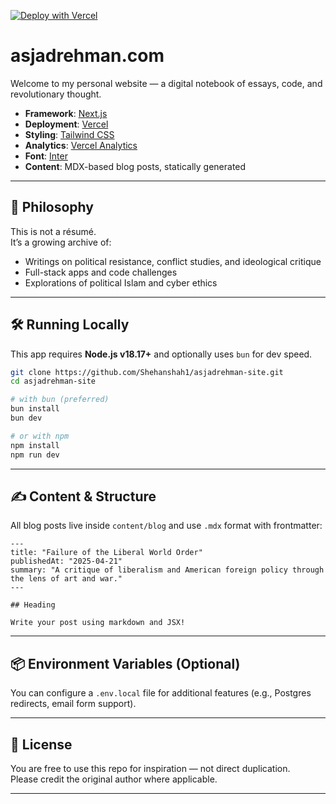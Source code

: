 
[![Deploy with Vercel](https://vercel.com/button)](https://vercel.com/new/clone?repository-url=https%3A%2F%2Fgithub.com%2FShehanshah1%2Fasjadrehman-site)

# asjadrehman.com

Welcome to my personal website — a digital notebook of essays, code, and revolutionary thought.

- **Framework**: [Next.js](https://nextjs.org)
- **Deployment**: [Vercel](https://vercel.com)
- **Styling**: [Tailwind CSS](https://tailwindcss.com)
- **Analytics**: [Vercel Analytics](https://vercel.com/analytics)
- **Font**: [Inter](https://fonts.google.com/specimen/Inter)
- **Content**: MDX-based blog posts, statically generated

---

## 🧠 Philosophy

This is not a résumé.  
It’s a growing archive of:

- Writings on political resistance, conflict studies, and ideological critique  
- Full-stack apps and code challenges  
- Explorations of political Islam and cyber ethics  

---

## 🛠 Running Locally

This app requires **Node.js v18.17+** and optionally uses `bun` for dev speed.

```bash
git clone https://github.com/Shehanshah1/asjadrehman-site.git
cd asjadrehman-site

# with bun (preferred)
bun install
bun dev

# or with npm
npm install
npm run dev
```

---

## ✍️ Content & Structure

All blog posts live inside `content/blog` and use `.mdx` format with frontmatter:

```mdx
---
title: "Failure of the Liberal World Order"
publishedAt: "2025-04-21"
summary: "A critique of liberalism and American foreign policy through the lens of art and war."
---

## Heading

Write your post using markdown and JSX!
```

---

## 📦 Environment Variables (Optional)

You can configure a `.env.local` file for additional features (e.g., Postgres redirects, email form support).

---

## 📄 License

You are free to use this repo for inspiration — not direct duplication.  
Please credit the original author where applicable.

---
